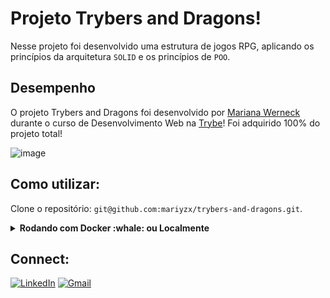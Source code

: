 # Projeto Trybers and Dragons!

Nesse projeto foi desenvolvido uma estrutura de jogos RPG, aplicando os princípios da arquitetura `SOLID` e os princípios de `POO`.

## Desempenho

O projeto Trybers and Dragons foi desenvolvido por [Mariana Werneck](https://www.linkedin.com/in/marinhomariana8/) durante o curso de Desenvolvimento Web na [Trybe](https://www.betrybe.com/)! Foi adquirido 100% do projeto total!

![image](https://user-images.githubusercontent.com/69324347/203350893-780754ae-6848-4783-969b-c36ea05258e3.png)

## Como utilizar:

Clone o repositório: `git@github.com:mariyzx/trybers-and-dragons.git`.

<details>
  <summary><strong>Rodando com Docker :whale: ou Localmente</strong></summary>
  
  ## Com Docker:
  
   > Rode o serviço `node` com o comando `docker-compose up -d --build`.
  - Esse serviço irá inicializar um container chamado `trybers_and_dragons`.
  - A partir daqui você pode rodar o container via CLI ou abri-lo no VS Code.

  > Use o comando `docker exec -it trybers_and_dragons bash`.
  - Ele te dará acesso ao terminal interativo do container criado pelo compose, que está rodando em segundo plano.

  > Instale as dependências [**Caso existam**] com `npm install`

  > Execute a aplicação com `npm start` ou `npm run debug`
  
  ## Localmente:
  
    > Instale as dependências [**Caso existam**] com `npm install`
    Para rodar o projeto desta forma, **obrigatoriamente** você deve ter o `node` instalado em seu computador.
</details>

## Connect:

[![LinkedIn](https://img.shields.io/badge/LinkedIn-0077B5?style=for-the-badge&logo=linkedin&logoColor=white)](https://www.linkedin.com/in/marinhomariana8/) [![Gmail](https://img.shields.io/badge/Gmail-D14836?style=for-the-badge&logo=gmail&logoColor=white
)](mailto:marinhomariana8@gmail.com)
